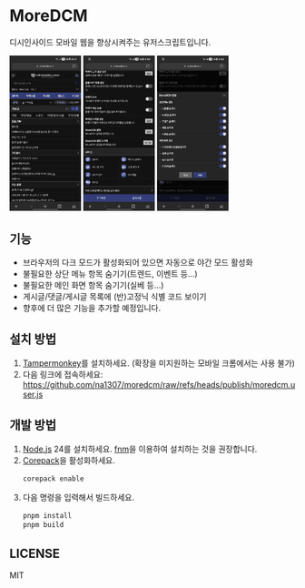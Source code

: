 # MoreDCM
디시인사이드 모바일 웹을 향상시켜주는 유저스크립트입니다.

<p>
  <img src="./images/Screenshot_20250929_185155_Edge.png" alt="메인 화면" width="25%" />
  <img src="./images/Screenshot_20250929_185202_Edge.png" alt="어사이드 메뉴" width="25%" />
  <img src="./images/Screenshot_20250929_185204_Edge.png" alt="설정 화면" width="25%" />
</p>

## 기능
* 브라우저의 다크 모드가 활성화되어 있으면 자동으로 야간 모드 활성화
* 불필요한 상단 메뉴 항목 숨기기(트렌드, 이벤트 등...)
* 불필요한 메인 화면 항목 숨기기(실베 등...)
* 게시글/댓글/게시글 목록에 (반)고정닉 식별 코드 보이기
* 향후에 더 많은 기능을 추가할 예정입니다.

## 설치 방법
1. [Tampermonkey](https://www.tampermonkey.net/)를 설치하세요. (확장을 미지원하는 모바일 크롬에서는 사용 불가)
2. 다음 링크에 접속하세요: https://github.com/na1307/moredcm/raw/refs/heads/publish/moredcm.user.js

## 개발 방법
1. [Node.js](https://nodejs.org/) 24를 설치하세요. [fnm](https://github.com/Schniz/fnm)을 이용하여 설치하는 것을 권장합니다.
2. [Corepack](https://github.com/nodejs/corepack)을 활성화하세요.
    ```bash
    corepack enable
    ```
3. 다음 명령을 입력해서 빌드하세요.
    ```bash
    pnpm install
    pnpm build
    ```

## LICENSE
MIT
